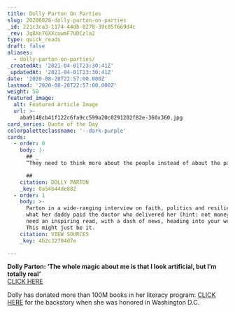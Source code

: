 ```yaml
---
title: Dolly Parton On Parties
slug: 20200828-dolly-parton-on-parties
_id: 221c3ca3-1174-44db-8278-39c05f669d4c
_rev: Jq8Xn76XXcuwmF7UDCzla2
type: quick_reads
draft: false
aliases:
  - dolly-parton-on-parties/
_createdAt: '2021-04-01T23:30:41Z'
_updatedAt: '2021-04-01T23:30:41Z'
date: '2020-08-28T22:57:00.000Z'
lastmod: '2020-08-28T22:57:00.000Z'
weight: 50
featured_image:
  alt: Featured Article Image
  url: >-
    aba9148cb41f122c6fa9cc599a20c0291202f82e-360x360.jpg
card_series: Quote of the Day
colorpaletteclassname: '--dark-purple'
cards:
  - order: 0
    body: |-
      ## _  
      “They need to think more about the people instead of about the party.”_

      ##
    citation: DOLLY PARTON
    _key: 0a54b44de882
  - order: 1
    body: >-
      Parton in a wide-ranging interview on faith, politics and resilience, plus
      what her daddy paid the doctor who delivered her (hint: not money). If you
      need an inspiring read, with a dash of news, heading into your weekend?
      This might just be it.
    citation: VIEW SOURCES
    _key: 4b2c32704d7e

---
```

**Dolly Parton: ‘The whole magic about me is that I look artificial, but I’m totally real’**  
[CLICK HERE](https://www.usatoday.com/in-depth/life/women-of-the-century/2020/08/27/dolly-parton-growing-up-tennessee-faith-family-fans/3387750001/)

Dolly has donated more than 100M books in her literacy program: [CLICK HERE](https://smarthernews.com/dolly/) for the backstory when she was honored in Washington D.C.